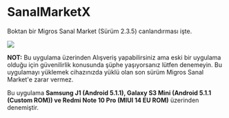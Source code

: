 # SanalMarketX
Boktan bir Migros Sanal Market (Sürüm 2.3.5) canlandırması işte.

<img src="https://i.ibb.co/ym944gHQ/Samsung-Galaxy-S-III-mini-1.png" /></a>

**NOT:** Bu uygulama üzerinden Alışveriş yapabilirsiniz ama eski bir uygulama olduğu için güvenilirlik konusunda şüphe yaşıyorsanız lütfen denemeyin.
Bu uygulamayı yüklemek cihazınızda yüklü olan son sürüm Migros Sanal Market'e zarar vermez.
 
Bu uygulama **Samsung J1 (Android 5.1.1), Galaxy S3 Mini (Android 5.1.1 (Custom ROM)) ve Redmi Note 10 Pro (MIUI 14 EU ROM)** üzerinden denemiştir. 
